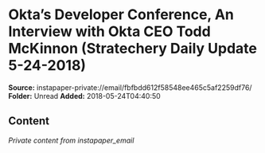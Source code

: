 # Okta’s Developer Conference, An Interview with Okta CEO Todd McKinnon (Stratechery Daily Update 5-24-2018)

**Source:** instapaper-private://email/fbfbdd612f58548ee465c5af2259df76/
**Folder:** Unread
**Added:** 2018-05-24T04:40:50




## Content
*Private content from instapaper_email*
